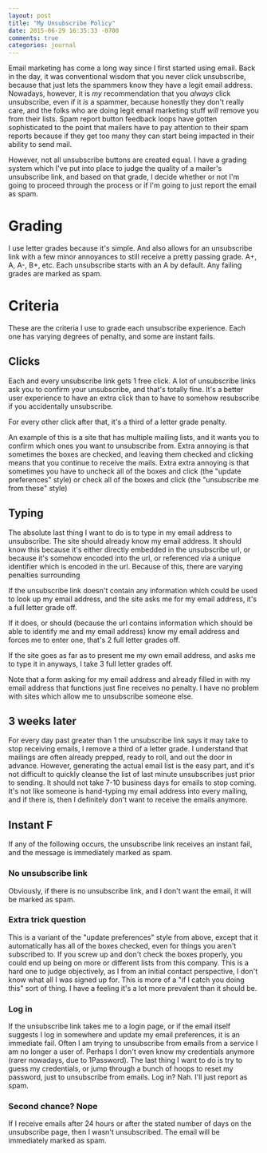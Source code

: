 ```yaml
---
layout: post
title: "My Unsubscribe Policy"
date: 2015-06-29 16:35:33 -0700
comments: true
categories: journal
---
```


Email marketing has come a long way since I first started using email.
Back in the day, it was conventional wisdom that you never click unsubscribe, because that just lets the spammers know they have a legit email address.
Nowadays, however, it is *my* recommendation that you *always* click unsubscribe, even if it *is* a spammer, because honestly they don't really care, and the folks who are doing legit email marketing stuff *will* remove you from their lists.
Spam report button feedback loops have gotten sophisticated to the point that mailers have to pay attention to their spam reports because if they get too many they can start being impacted in their ability to send mail.

However, not all unsubscribe buttons are created equal. I have a grading system which I've put into place to judge the quality of a mailer's unsubscribe link, and based on that grade, I decide whether or not I'm going to proceed through the process or if I'm going to just report the email as spam.

# Grading

I use letter grades because it's simple. And also allows for an unsubscribe link with a few minor annoyances to still receive a pretty passing grade.
A+, A, A-, B+, etc. Each unsubscribe starts with an A by default.
Any failing grades are marked as spam.

# Criteria

These are the criteria I use to grade each unsubscribe experience. Each one has varying degrees of penalty, and some are instant fails.

## Clicks

Each and every unsubscribe link gets 1 free click. A lot of unsubscribe links ask you to confirm your unsubscribe, and that's totally fine. It's a better user experience to have an extra click than to have to somehow resubscribe if you accidentally unsubscribe.

For every other click after that, it's a third of a letter grade penalty.

An example of this is a site that has multiple mailing lists, and it wants you to confirm which ones you want to unsubscribe from.
Extra annoying is that sometimes the boxes are checked, and leaving them checked and clicking means that you continue to receive the mails.
Extra extra annoying is that sometimes you have to uncheck all of the boxes and click (the "update preferences" style) or check all of the boxes and click (the "unsubscribe me from these" style)

## Typing

The absolute last thing I want to do is to type in my email address to unsubscribe.
The site should already know my email address.
It should know this because it's either directly embedded in the unsubscribe url, or because it's somehow encoded into the url, or referenced via a unique identifier which is encoded in the url.
Because of this, there are varying penalties surrounding 

If the unsubscribe link doesn't contain any information which could be used to look up my email address, and the site asks me for my email address, it's a full letter grade off.

If it does, or should (because the url contains information which should be able to identify me and my email address) know my email address and forces me to enter one, that's 2 full letter grades off.

If the site goes as far as to present me my own email address, and asks me to type it in anyways, I take 3 full letter grades off.

Note that a form asking for my email address and already filled in with my email address that functions just fine receives no penalty.
I have no problem with sites which allow me to unsubscribe someone else.

## 3 weeks later

For every day past greater than 1 the unsubscribe link says it may take to stop receiving emails, I remove a third of a letter grade.
I understand that mailings are often already prepped, ready to roll, and out the door in advance.
However, generating the actual email list is the easy part, and it's not difficult to quickly cleanse the list of last minute unsubscribes just prior to sending.
It should not take 7-10 business days for emails to stop coming.
It's not like someone is hand-typing my email address into every mailing, and if there is, then I definitely don't want to receive the emails anymore.

## Instant F

If any of the following occurs, the unsubscribe link receives an instant fail, and the message is immediately marked as spam.

### No unsubscribe link

Obviously, if there is no unsubscribe link, and I don't want the email, it will be marked as spam.

### Extra trick question

This is a variant of the "update preferences" style from above, except that it automatically has all of the boxes checked, even for things you aren't subscribed to.
If you screw up and don't check the boxes properly, you could end up being on more or different lists from this company.
This is a hard one to judge objectively, as I from an initial contact perspective, I don't know what all I was signed up for.
This is more of a "if I catch you doing this" sort of thing.
I have a feeling it's a lot more prevalent than it should be.

### Log in

If the unsubscribe link takes me to a login page, or if the email itself suggests I log in somewhere and update my email preferences, it is an immediate fail.
Often I am trying to unsubscribe from emails from a service I am no longer a user of.
Perhaps I don't even know my credentials anymore (rarer nowadays, due to 1Password).
The last thing I want to do is try to guess my credentials, or jump through a bunch of hoops to reset my password, just to unsubscribe from emails.
Log in? Nah. I'll just report as spam.

### Second chance? Nope

If I receive emails after 24 hours or after the stated number of days on the unsubscribe page, then I wasn't unsubscribed.
The email will be immediately marked as spam.


